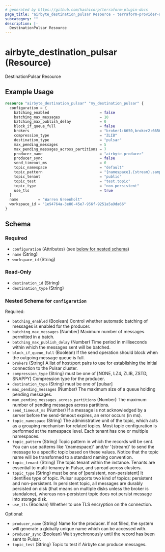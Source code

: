 ```yaml
---
# generated by https://github.com/hashicorp/terraform-plugin-docs
page_title: "airbyte_destination_pulsar Resource - terraform-provider-airbyte"
subcategory: ""
description: |-
  DestinationPulsar Resource
---
```


# airbyte_destination_pulsar (Resource)

DestinationPulsar Resource

## Example Usage

```terraform
resource "airbyte_destination_pulsar" "my_destination_pulsar" {
  configuration = {
    batching_enabled                       = false
    batching_max_messages                  = 10
    batching_max_publish_delay             = 0
    block_if_queue_full                    = false
    brokers                                = "broker1:6650,broker2:6650"
    compression_type                       = "ZLIB"
    destination_type                       = "pulsar"
    max_pending_messages                   = 5
    max_pending_messages_across_partitions = 7
    producer_name                          = "airbyte-producer"
    producer_sync                          = false
    send_timeout_ms                        = 0
    topic_namespace                        = "default"
    topic_pattern                          = "{namespace}.{stream}.sample"
    topic_tenant                           = "public"
    topic_test                             = "test.topic"
    topic_type                             = "non-persistent"
    use_tls                                = true
  }
  name         = "Warren Greenholt"
  workspace_id = "1e94764a-3e86-45e7-956f-9251a5a9da66"
}
```

<!-- schema generated by tfplugindocs -->
## Schema

### Required

- `configuration` (Attributes) (see [below for nested schema](#nestedatt--configuration))
- `name` (String)
- `workspace_id` (String)

### Read-Only

- `destination_id` (String)
- `destination_type` (String)

<a id="nestedatt--configuration"></a>
### Nested Schema for `configuration`

Required:

- `batching_enabled` (Boolean) Control whether automatic batching of messages is enabled for the producer.
- `batching_max_messages` (Number) Maximum number of messages permitted in a batch.
- `batching_max_publish_delay` (Number) Time period in milliseconds within which the messages sent will be batched.
- `block_if_queue_full` (Boolean) If the send operation should block when the outgoing message queue is full.
- `brokers` (String) A list of host/port pairs to use for establishing the initial connection to the Pulsar cluster.
- `compression_type` (String) must be one of [NONE, LZ4, ZLIB, ZSTD, SNAPPY]
Compression type for the producer.
- `destination_type` (String) must be one of [pulsar]
- `max_pending_messages` (Number) The maximum size of a queue holding pending messages.
- `max_pending_messages_across_partitions` (Number) The maximum number of pending messages across partitions.
- `send_timeout_ms` (Number) If a message is not acknowledged by a server before the send-timeout expires, an error occurs (in ms).
- `topic_namespace` (String) The administrative unit of the topic, which acts as a grouping mechanism for related topics. Most topic configuration is performed at the namespace level. Each tenant has one or multiple namespaces.
- `topic_pattern` (String) Topic pattern in which the records will be sent. You can use patterns like '{namespace}' and/or '{stream}' to send the message to a specific topic based on these values. Notice that the topic name will be transformed to a standard naming convention.
- `topic_tenant` (String) The topic tenant within the instance. Tenants are essential to multi-tenancy in Pulsar, and spread across clusters.
- `topic_type` (String) must be one of [persistent, non-persistent]
It identifies type of topic. Pulsar supports two kind of topics: persistent and non-persistent. In persistent topic, all messages are durably persisted on disk (that means on multiple disks unless the broker is standalone), whereas non-persistent topic does not persist message into storage disk.
- `use_tls` (Boolean) Whether to use TLS encryption on the connection.

Optional:

- `producer_name` (String) Name for the producer. If not filled, the system will generate a globally unique name which can be accessed with.
- `producer_sync` (Boolean) Wait synchronously until the record has been sent to Pulsar.
- `topic_test` (String) Topic to test if Airbyte can produce messages.


